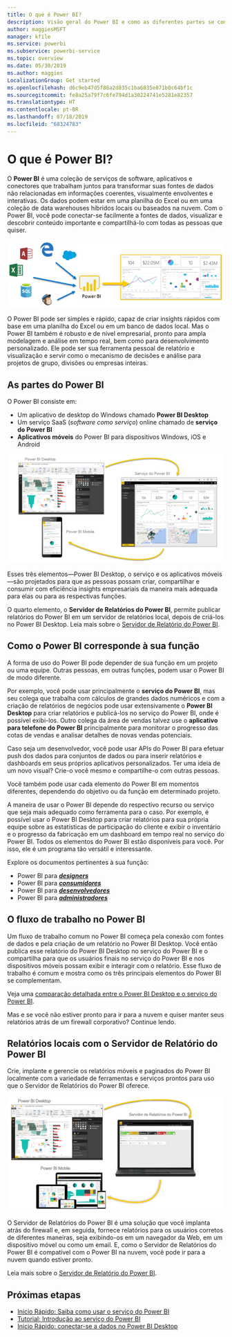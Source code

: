 ```yaml
---
title: O que é Power BI?
description: Visão geral do Power BI e como as diferentes partes se combinam – Power BI Desktop, serviço do Power BI, Power BI Mobile, Servidor de Relatórios e Power BI Embedded.
author: maggiesMSFT
manager: kfile
ms.service: powerbi
ms.subservice: powerbi-service
ms.topic: overview
ms.date: 05/30/2019
ms.author: maggies
LocalizationGroup: Get started
ms.openlocfilehash: d6c9eb47d5f88a2d835c1ba6835e871b0c64bf1c
ms.sourcegitcommit: fe8a25a79f7c6fe794d1a30224741e5281e82357
ms.translationtype: HT
ms.contentlocale: pt-BR
ms.lasthandoff: 07/18/2019
ms.locfileid: "68324783"
---
```

# <a name="what-is-power-bi"></a>O que é Power BI?
O **Power BI** é uma coleção de serviços de software, aplicativos e conectores que trabalham juntos para transformar suas fontes de dados não relacionadas em informações coerentes, visualmente envolventes e interativas. Os dados podem estar em uma planilha do Excel ou em uma coleção de data warehouses híbridos locais ou baseados na nuvem. Com o Power BI, você pode conectar-se facilmente a fontes de dados, visualizar e descobrir conteúdo importante e compartilhá-lo com todas as pessoas que quiser.

![diagrama mostrando fontes de entrada para o Power BI](media/power-bi-overview/power-bi-input-new.png)

O Power BI pode ser simples e rápido, capaz de criar insights rápidos com base em uma planilha do Excel ou em um banco de dados local. Mas o Power BI também é robusto e de nível empresarial, pronto para ampla modelagem e análise em tempo real, bem como para desenvolvimento personalizado. Ele pode ser sua ferramenta pessoal de relatório e visualização e servir como o mecanismo de decisões e análise para projetos de grupo, divisões ou empresas inteiras.

## <a name="the-parts-of-power-bi"></a>As partes do Power BI
O Power BI consiste em: 
- Um aplicativo de desktop do Windows chamado **Power BI Desktop**
- Um serviço SaaS (*software como serviço*) online chamado de **serviço do Power BI** 
- **Aplicativos móveis** do Power BI para dispositivos Windows, iOS e Android

![Power BI Desktop, serviço, Mobile](media/power-bi-overview/power-bi-blocks.png)

Esses três elementos&mdash;Power BI Desktop, o serviço e os aplicativos móveis&mdash;são projetados para que as pessoas possam criar, compartilhar e consumir com eficiência insights empresariais da maneira mais adequada para elas ou para as respectivas funções.

O quarto elemento, o **Servidor de Relatórios do Power BI**, permite publicar relatórios do Power BI em um servidor de relatórios local, depois de criá-los no Power BI Desktop. Leia mais sobre o [Servidor de Relatório do Power BI](#on-premises-reporting-with-power-bi-report-server).

## <a name="how-power-bi-matches-your-role"></a>Como o Power BI corresponde à sua função
A forma de uso do Power BI pode depender de sua função em um projeto ou uma equipe. Outras pessoas, em outras funções, podem usar o Power BI de modo diferente.

Por exemplo, você pode usar principalmente o **serviço do Power BI**, mas seu colega que trabalha com cálculos de grandes dados numéricos e com a criação de relatórios de negócios pode usar extensivamente o **Power BI Desktop** para criar relatórios e publicá-los no serviço do Power BI, onde é possível exibi-los. Outro colega da área de vendas talvez use o **aplicativo para telefone do Power BI** principalmente para monitorar o progresso das cotas de vendas e analisar detalhes de novas vendas potenciais.

Caso seja um desenvolvedor, você pode usar APIs do Power BI para efetuar push dos dados para conjuntos de dados ou para inserir relatórios e dashboards em seus próprios aplicativos personalizados. Ter uma ideia de um novo visual? Crie-o você mesmo e compartilhe-o com outras pessoas.  

Você também pode usar cada elemento do Power BI em momentos diferentes, dependendo do objetivo ou da função em determinado projeto.

A maneira de usar o Power BI depende do respectivo recurso ou serviço que seja mais adequado como ferramenta para o caso. Por exemplo, é possível usar o Power BI Desktop para criar relatórios para sua própria equipe sobre as estatísticas de participação do cliente e exibir o inventário e o progresso da fabricação em um dashboard em tempo real no serviço do Power BI. Todos os elementos do Power BI estão disponíveis para você. Por isso, ele é um programa tão versátil e interessante.

Explore os documentos pertinentes à sua função:
- Power BI para [***designers***](desktop-what-is-desktop.md)
- Power BI para [***consumidores***](consumer/end-user-consumer.md)
- Power BI para [***desenvolvedores***](developer/what-can-you-do.md)
- Power BI para [***administradores***](service-admin-administering-power-bi-in-your-organization.md)

## <a name="the-flow-of-work-in-power-bi"></a>O fluxo de trabalho no Power BI
Um fluxo de trabalho comum no Power BI começa pela conexão com fontes de dados e pela criação de um relatório no Power BI Desktop. Você então publica esse relatório do Power BI Desktop no serviço do Power BI e o compartilha para que os usuários finais no serviço do Power BI e nos dispositivos móveis possam exibir e interagir com o relatório.
Esse fluxo de trabalho é comum e mostra como os três principais elementos do Power BI se complementam.

Veja uma [comparação detalhada entre o Power BI Desktop e o serviço do Power BI](service-service-vs-desktop.md).

Mas e se você não estiver pronto para ir para a nuvem e quiser manter seus relatórios atrás de um firewall corporativo?  Continue lendo.

## <a name="on-premises-reporting-with-power-bi-report-server"></a>Relatórios locais com o Servidor de Relatório do Power BI
Crie, implante e gerencie os relatórios móveis e paginados do Power BI localmente com a variedade de ferramentas e serviços prontos para uso que o Servidor de Relatórios do Power BI oferece.

![diagrama para local](media/power-bi-overview/power-bi-report-server2.png)

O Servidor de Relatórios do Power BI é uma solução que você implanta atrás do firewall e, em seguida, fornece relatórios para os usuários corretos de diferentes maneiras, seja exibindo-os em um navegador da Web, em um dispositivo móvel ou como um email. E, como o Servidor de Relatórios do Power BI é compatível com o Power BI na nuvem, você pode ir para a nuvem quando estiver pronto. 

Leia mais sobre o [Servidor de Relatório do Power BI](report-server/get-started.md).

## <a name="next-steps"></a>Próximas etapas
- [Início Rápido: Saiba como usar o serviço do Power BI](service-the-new-power-bi-experience.md)   
- [Tutorial: Introdução ao serviço do Power BI](service-get-started.md)
- [Início Rápido: conectar-se a dados no Power BI Desktop](desktop-quickstart-connect-to-data.md)
